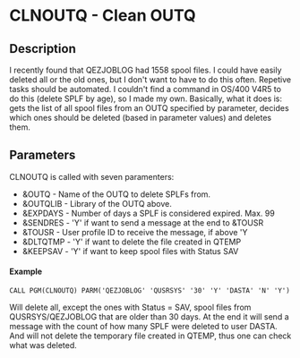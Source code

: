 # CLNOUTQ - Clean OUTQ

## Description

I recently found that QEZJOBLOG had 1558 spool files. I could have easily deleted all or the old ones, but I don't want to have to do this often. Repetive tasks should be automated. I couldn't find a command in OS/400 V4R5 to do this (delete SPLF by age), so I made my own. Basically, what it does is: gets the list of all spool files from an OUTQ specified by parameter, decides which ones should be deleted (based in parameter values) and deletes them.

## Parameters

CLNOUTQ is called with seven paramenters:
* &OUTQ - Name of the OUTQ to delete SPLFs from.
* &OUTQLIB - Library of the OUTQ above.
* &EXPDAYS - Number of days a SPLF is considered expired. Max. 99
* &SENDRES - 'Y' if want to send a message at the end to &TOUSR
* &TOUSR   - User profile ID to receive the message, if above 'Y
* &DLTQTMP - 'Y' if want to delete the file created in QTEMP
* &KEEPSAV - 'Y' if want to keep spool files with Status SAV

#### Example

```text
CALL PGM(CLNOUTQ) PARM('QEZJOBLOG' 'QUSRSYS' '30' 'Y' 'DASTA' 'N' 'Y')
```
Will delete all, except the ones with Status = SAV, spool files from QUSRSYS/QEZJOBLOG that are older than 30 days. At the end it will send a message with the count of how many SPLF were deleted to user DASTA. And will not delete the temporary file created in QTEMP, thus one can check what was deleted.
